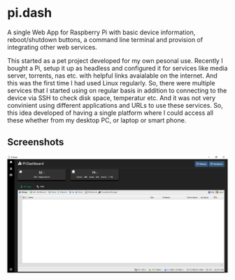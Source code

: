 # pi.dash
A single Web App for Raspberry Pi with basic device information, reboot/shutdown buttons, a command line terminal and provision of integrating other web services.

This started as a pet project developed for my own pesonal use.
Recently I bought a Pi, setup it up as headless and configured it for services like media server, torrents, nas etc. with helpful links avaialable on the internet. 
And this was the first time I had used Linux regularly.
So, there were multiple services that I started using on regular basis in addition to connecting to the device via SSH to check disk space, temperatur etc. 
And it was not very convinient using different applications and URLs to use these services. 
So, this idea developed of having a single platform where I could access all these whether from my desktop PC, or laptop or smart phone. 

## Screenshots
![alt text](https://github.com/nirmal-das/pi.dash/blob/master/doc/img/ss-home.png "Home")